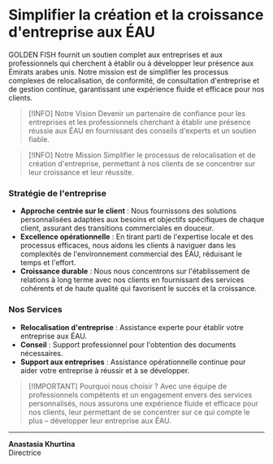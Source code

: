 # Simplifier la création et la croissance d'entreprise aux ÉAU

GOLDEN FISH fournit un soutien complet aux entreprises et aux professionnels qui cherchent à établir ou à développer leur présence aux Émirats arabes unis. Notre mission est de simplifier les processus complexes de relocalisation, de conformité, de consultation d'entreprise et de gestion continue, garantissant une expérience fluide et efficace pour nos clients.

> [!INFO] Notre Vision
> Devenir un partenaire de confiance pour les entreprises et les professionnels cherchant à établir une présence réussie aux ÉAU en fournissant des conseils d'experts et un soutien fiable.

> [!INFO] Notre Mission
> Simplifier le processus de relocalisation et de création d'entreprise, permettant à nos clients de se concentrer sur leur croissance et leur réussite.

### Stratégie de l'entreprise

- **Approche centrée sur le client** : Nous fournissons des solutions personnalisées adaptées aux besoins et objectifs spécifiques de chaque client, assurant des transitions commerciales en douceur.
- **Excellence opérationnelle** : En tirant parti de l'expertise locale et des processus efficaces, nous aidons les clients à naviguer dans les complexités de l'environnement commercial des ÉAU, réduisant le temps et l'effort.
- **Croissance durable** : Nous nous concentrons sur l'établissement de relations à long terme avec nos clients en fournissant des services cohérents et de haute qualité qui favorisent le succès et la croissance.

### Nos Services

- **Relocalisation d'entreprise** : Assistance experte pour établir votre entreprise aux ÉAU.
- **Conseil** : Support professionnel pour l'obtention des documents nécessaires.
- **Support aux entreprises** : Assistance opérationnelle continue pour aider votre entreprise à réussir et à se développer.

> [!IMPORTANT] Pourquoi nous choisir ?
> Avec une équipe de professionnels compétents et un engagement envers des services personnalisés, nous assurons une expérience fluide et efficace pour nos clients, leur permettant de se concentrer sur ce qui compte le plus – développer leur entreprise aux ÉAU.

---

**Anastasia Khurtina**  
Directrice
